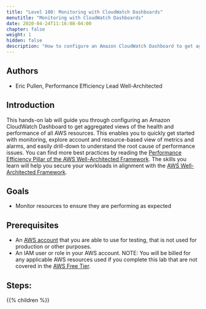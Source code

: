 ```yaml
---
title: "Level 100: Monitoring with CloudWatch Dashboards"
menutitle: "Monitoring with CloudWatch Dashboards"
date: 2020-04-24T11:16:08-04:00
chapter: false
weight: 1
hidden: false
description: "How to configure an Amazon CloudWatch Dashboard to get aggregated views of the health and performance of all AWS resources"
---
```

## Authors
- Eric Pullen, Performance Efficiency Lead Well-Architected

## Introduction

This hands-on lab will guide you through configuring an Amazon CloudWatch Dashboard to get aggregated views of the health and performance of all AWS resources. This enables you to quickly get started with monitoring, explore account and resource-based view of metrics and alarms, and easily drill-down to understand the root cause of performance issues. You can find more best practices by reading the [Performance Efficiency Pillar of the AWS Well-Architected Framework](https://wa.aws.amazon.com/wat.pillar.performance.en.html).
The skills you learn will help you secure your workloads in alignment with the [AWS Well-Architected Framework](https://aws.amazon.com/architecture/well-architected/).

## Goals

* Monitor resources to ensure they are performing as expected

## Prerequisites

* An [AWS account](https://portal.aws.amazon.com/gp/aws/developer/registration/index.html) that you are able to use for testing, that is not used for production or other purposes.  
* An IAM user or role in your AWS account.
NOTE: You will be billed for any applicable AWS resources used if you complete this lab that are not covered in the [AWS Free Tier](https://aws.amazon.com/free/).

## Steps:
{{% children  %}}
